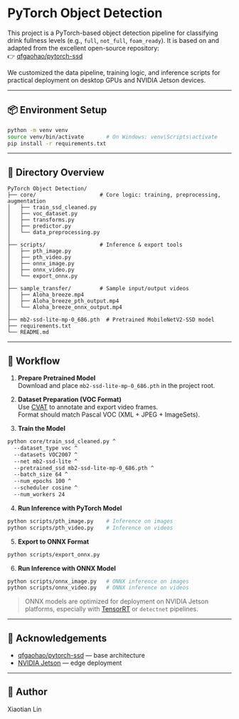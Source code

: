 # PyTorch Object Detection

This project is a PyTorch-based object detection pipeline for classifying drink fullness levels (e.g., `full`, `not_full`, `foam_ready`). It is based on and adapted from the excellent open-source repository:  
👉 [qfgaohao/pytorch-ssd](https://github.com/qfgaohao/pytorch-ssd)

We customized the data pipeline, training logic, and inference scripts for practical deployment on desktop GPUs and NVIDIA Jetson devices.

---

## 📦 Environment Setup

```bash
python -m venv venv
source venv/bin/activate       # On Windows: venv\Scripts\activate
pip install -r requirements.txt
```

---

## 📁 Directory Overview

```
PyTorch Object Detection/
├── core/                    # Core logic: training, preprocessing, augmentation
│   ├── train_ssd_cleaned.py
│   ├── voc_dataset.py
│   ├── transforms.py
│   ├── predictor.py
│   └── data_preprocessing.py
│
├── scripts/                 # Inference & export tools
│   ├── pth_image.py
│   ├── pth_video.py
│   ├── onnx_image.py
│   ├── onnx_video.py
│   └── export_onnx.py
│
├── sample_transfer/         # Sample input/output videos
│   ├── Aloha_breeze.mp4
│   ├── Aloha_breeze_pth_output.mp4
│   └── Aloha_breeze_onnx_output.mp4
│
├── mb2-ssd-lite-mp-0_686.pth  # Pretrained MobileNetV2-SSD model
├── requirements.txt
└── README.md
```

---

## 🧠 Workflow

1. **Prepare Pretrained Model**  
   Download and place `mb2-ssd-lite-mp-0_686.pth` in the project root.

2. **Dataset Preparation (VOC Format)**  
   Use [CVAT](https://github.com/opencv/cvat) to annotate and export video frames.  
   Format should match Pascal VOC (XML + JPEG + ImageSets).

3. **Train the Model**

```bash
python core/train_ssd_cleaned.py ^
  --dataset_type voc ^
  --datasets VOC2007 ^
  --net mb2-ssd-lite ^
  --pretrained_ssd mb2-ssd-lite-mp-0_686.pth ^
  --batch_size 64 ^
  --num_epochs 100 ^
  --scheduler cosine ^
  --num_workers 24
```

4. **Run Inference with PyTorch Model**

```bash
python scripts/pth_image.py    # Inference on images
python scripts/pth_video.py    # Inference on videos
```

5. **Export to ONNX Format**

```bash
python scripts/export_onnx.py
```

6. **Run Inference with ONNX Model**

```bash
python scripts/onnx_image.py   # ONNX inference on images
python scripts/onnx_video.py   # ONNX inference on videos
```

> ONNX models are optimized for deployment on NVIDIA Jetson platforms, especially with [TensorRT](https://developer.nvidia.com/tensorrt) or `detectnet` pipelines.

---

## 🤝 Acknowledgements

- [qfgaohao/pytorch-ssd](https://github.com/qfgaohao/pytorch-ssd) — base architecture
- [NVIDIA Jetson](https://developer.nvidia.com/embedded-computing) — edge deployment

---

## 📌 Author

Xiaotian Lin

